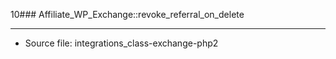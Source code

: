 10### Affiliate_WP_Exchange::revoke_referral_on_delete

----

- Source file: integrations_class-exchange-php2